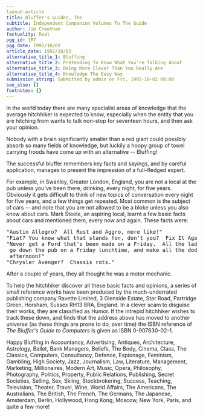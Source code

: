 ```yaml
---
layout:article
title: Bluffer's Guides, The
subtitle: Independent Companion Volumes To The Guide
author: Jim Cheetham
factuality: Real
pgg_id: 1R7
pgg_date: 1992/10/02
article_date: 1992/10/02
alternative_title_1: Bluffing
alternative_title_2: Pretending To Know What You're Talking About
alternative_title_3: Being More Clever Than You Really Are
alternative_title_4: Knowledge The Easy Way
submission_string: Submitted by admin on Fri, 1992-10-02 00:00
see_also: []
footnotes: {}
---
```

<div>
<p>In the world today there are many specialist areas of knowledge that the average hitchhiker is expected to know, especially when the entity that you are hitching from wants to talk non-stop for seventeen hours, and then ask your opinion.</p>
<p>Nobody with a brain significantly smaller than a red giant could possibly absorb so many fields of knowledge, but luckily a hoopy group of towel carrying froods have come up with an alternative -- Bluffing!</p>
<p>The successful bluffer remembers key facts and sayings, and by careful application, manages to present the impression of a full-fledged expert.</p>
<p>For example, in Swanley, Greater London, England, you are not a local at the pub unless you've been there, drinking, every night, for five years. Obviously it gets difficult to think of new topics of conversation every night for five years, and a few things get repeated. Most common is the subject of cars -- and note that you are not allowed to be a bloke unless you also know about cars. Mark Steele, an aspiring local, learnt a few basic facts about cars and mentioned them, every now and again. These facts were:</p>
<pre>
"Austin Allegro?  All Rust and Aggro, more like!"
"Fiat? You know what that stands for, don't you?  Fix It Again, Tony!"
"Never get a Ford that's been made on a Friday.  All the lads at Dagenham
 go down the pub on a Friday lunchtime, and make all the dodgy ones in the
 afternoon!"
"Chrysler Avenger?  Chassis rots."
</pre>
<p>After a couple of years, they all thought he was a motor mechanic.</p>
<p>To help the hitchhiker discover all these basic facts and opinions, a series of small reference works have been produced by the much-underrated publishing company Ravette Limited, 3 Glenside Estate, Star Road, Partridge Green, Horsham, Sussex RH13 8RA, England. In a clever scam to disguise their works, they are classified as Humor. If the intrepid hitchhiker wishes to track these down, and finds that the address above has moved to another universe (as these things are prone to do, over time) the ISBN reference of <em>The Bluffer's Guide to Computers</em> is given as ISBN 0-907830-02-1.</p>
<p>Happy Bluffing in Accountancy, Advertising, Antiques, Architecture, Astrology, Ballet, Bank Managers, Beliefs, The Body, Cinema, Class, The Classics, Computers, Consultancy, Defence, Espionage, Feminism, Gambling, High Society, Jazz, Journalism, Law, Literature, Management, Marketing, Millionaires, Modern Art, Music, Opera, Philosophy, Photography, Politics, Property, Public Relations, Publishing, Secret Societies, Selling, Sex, Skiing, Stockbrokering, Success, Teaching, Television, Theater, Travel, Wine, World Affairs, The Americans, The Australians, The British, The French, The Germans, The Japanese, Amsterdam, Berlin, Hollywood, Hong Kong, Moscow, New York, Paris, and quite a few more! <!--Amazon_CLS_IM_END--></p>
</div>

